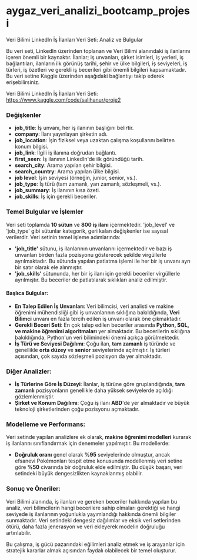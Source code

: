 # aygaz_veri_analizi_bootcamp_projesi

Veri Bilimi LinkedIn İş İlanları Veri Seti: Analiz ve Bulgular

Bu veri seti, LinkedIn üzerinden toplanan ve Veri Bilimi alanındaki iş ilanlarını içeren önemli bir kaynaktır. İlanlar; iş unvanları, şirket isimleri, iş yerleri, iş bağlantıları, ilanların ilk görünüş tarihi, şehir ve ülke bilgileri, iş seviyeleri, iş türleri, iş özetleri ve gerekli iş becerileri gibi önemli bilgileri kapsamaktadır. Bu veri setine Kaggle üzerinden aşağıdaki bağlantıyı takip ederek erişebilirsiniz.

Veri Bilimi LinkedIn İş İlanları Veri Seti: https://www.kaggle.com/code/salihanur/proje2
### Değişkenler
- **job_title**: İş unvanı, her iş ilanının başlığını belirtir.
- **company**: İlanı yayınlayan şirketin adı.
- **job_location**: İşin fiziksel veya uzaktan çalışma koşullarını belirten konum bilgisi.
- **job_link**: İlgili iş ilanına doğrudan bağlantı.
- **first_seen**: İş ilanının LinkedIn'de ilk göründüğü tarih.
- **search_city**: Arama yapılan şehir bilgisi.
- **search_country**: Arama yapılan ülke bilgisi.
- **job level**: İşin seviyesi (örneğin, junior, senior, vs.).
- **job_type**: İş türü (tam zamanlı, yarı zamanlı, sözleşmeli, vs.).
- **job_summary**: İş ilanının kısa özeti.
- **job_skills**: İş için gerekli beceriler.

### Temel Bulgular ve İşlemler
Veri seti toplamda **10 sütun** ve **800 iş ilanı** içermektedir. 'job_level' ve 'job_type' gibi sütunlar kategorik, geri kalan değişkenler ise sayısal verilerdir. Veri setinin temel işleme adımlarında:
- **'job_title'** sütunu, iş ilanlarının unvanlarını içermektedir ve bazı iş unvanları birden fazla pozisyonu gösterecek şekilde virgüllerle ayrılmaktadır. Bu sütunda yapılan patlatma işlemi ile her bir iş unvanı ayrı bir satır olarak ele alınmıştır.
- **'job_skills'** sütununda, her bir iş ilanı için gerekli beceriler virgüllerle ayrılmıştır. Bu beceriler de patlatılarak sıklıkları analiz edilmiştir.

#### Başlıca Bulgular:
- **En Talep Edilen İş Unvanları**: Veri bilimcisi, veri analisti ve makine öğrenimi mühendisliği gibi iş unvanlarının sıklığına bakıldığında, **Veri Bilimci** unvanı en fazla tercih edilen iş unvanı olarak öne çıkmaktadır.
- **Gerekli Beceri Seti**: En çok talep edilen beceriler arasında **Python, SQL, ve makine öğrenimi algoritmaları** yer almaktadır. Bu becerilerin sıklığına bakıldığında, Python'un veri bilimindeki önemi açıkça görülmektedir.
- **İş Türü ve Seviyesi Dağılımı**: Çoğu ilan, **tam zamanlı** iş türünde ve genellikle **orta düzey** ve **senior** seviyelerinde açılmıştır. İş türleri açısından, çok sayıda sözleşmeli pozisyon da yer almaktadır.

### Diğer Analizler:
- **İş Türlerine Göre İş Düzeyi**: İlanlar, iş türüne göre gruplandığında, **tam zamanlı** pozisyonların genellikle daha yüksek seviyelerde açıldığı gözlemlenmiştir.
- **Şirket ve Konum Dağılımı**: Çoğu iş ilanı **ABD**'de yer almaktadır ve büyük teknoloji şirketlerinden çoğu pozisyonu açmaktadır.
  
### Modelleme ve Performans:
Veri setinde yapılan analizlere ek olarak, **makine öğrenimi modelleri** kurarak iş ilanlarını sınıflandırmak için denemeler yapılmıştır. Bu modellerde:
- **Doğruluk oranı** genel olarak **%95** seviyelerinde olmuştur, ancak efsanevi Pokémonları tespit etme konusunda modellenmiş veri setine göre **%50** civarında bir doğruluk elde edilmiştir. Bu düşük başarı, veri setindeki büyük dengesizlikten kaynaklanmış olabilir.

### Sonuç ve Öneriler:
Veri Bilimi alanında, iş ilanları ve gereken beceriler hakkında yapılan bu analiz, veri bilimcilerin hangi becerilere sahip olmaları gerektiği ve hangi seviyede iş ilanlarının yoğunlukla yayımlandığı hakkında önemli bilgiler sunmaktadır. Veri setindeki dengesiz dağılımlar ve eksik veri setlerinden ötürü, daha fazla jenerasyon ve veri ekleyerek modelin doğruluğu artırılabilir.

Bu çalışma, iş gücü pazarındaki eğilimleri analiz etmek ve iş arayanlar için stratejik kararlar almak açısından faydalı olabilecek bir temel oluşturur.
